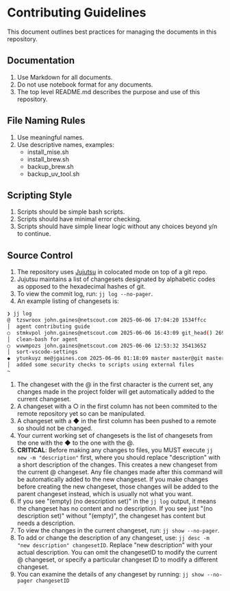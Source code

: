 # Contributing Guidelines

This document outlines best practices for managing the documents in this
repository.

## Documentation

1. Use Markdown for all documents.
1. Do not use notebook format for any documents.
1. The top level README.md describes the purpose and use of this repository.

## File Naming Rules

1. Use meaningful names.
1. Use descriptive names, examples:
   - install_mise.sh
   - install_brew.sh
   - backup_brew.sh
   - backup_uv_tool.sh

## Scripting Style

1. Scripts should be simple bash scripts.
1. Scripts should have minimal error checking.
1. Scripts should have simple linear logic without any choices beyond y/n to
   continue.

## Source Control

1. The repository uses [Jujutsu](https://jj-vcs.github.io/jj/latest/) in
  colocated mode on top of a git repo.
1. Jujutsu maintains a list of changesets designated by alphabetic codes as
  opposed to the hexadecimal hashes of git.
1. To view the commit log, run: `jj log --no-pager`.
1. An example listing of changesets is:

  ```bash
  ❯ jj log
  @  tzswroox john.gaines@netscout.com 2025-06-06 17:04:20 1534ffcc
  │  agent contributing guide
  ○  stmkvpol john.gaines@netscout.com 2025-06-06 16:43:09 git_head() 269a50f5
  │  clean-bash for agent
  ○  wvwmpozs john.gaines@netscout.com 2025-06-06 12:53:32 35413652
  │  sort-vscode-settings
  ◆  ytunkuyz me@jgaines.com 2025-06-06 01:18:09 master master@git master@origin a5046053
  │  added some security checks to scripts using external files
  ~
  ```

1. The changeset with the @ in the first character is the current set, any
   changes made in the project folder will get automatically added to the
   current changeset.
1. A changeset with a ○ in the first column has not been commited to the remote
   repository yet so can be manipulated.
1. A changeset with a ◆ in the first column has been pushed to a remote so
   should not be changed.
1. Your current working set of changesets is the list of changesets from the one
   with the ◆ to the one with the @.
1. **CRITICAL**: Before making any changes to files, you MUST execute `jj new -m
   "description"` first, where you should replace "description" with a short
   description of the changes. This creates a new changeset from the current @
   changeset. Any file changes made after this command will be automatically
   added to the new changeset. If you make changes before creating the new
   changeset, those changes will be added to the parent changeset instead, which
   is usually not what you want.
1. If you see "(empty) (no description set)" in the `jj log` output, it means
   the changeset has no content and no description. If you see just "(no
   description set)" without "(empty)", the changeset has content but needs a
   description.
1. To view the changes in the current changeset, run: `jj show --no-pager`.
1. To add or change the description of any changeset, use: `jj desc -m "new
   description" changesetID`. Replace "new description" with your actual
   description. You can omit the changesetID to modify the current @ changeset,
   or specify a particular changeset ID to modify a different changeset.
1. You can examine the details of any changeset by running: `jj show --no-pager
   changesetID`
